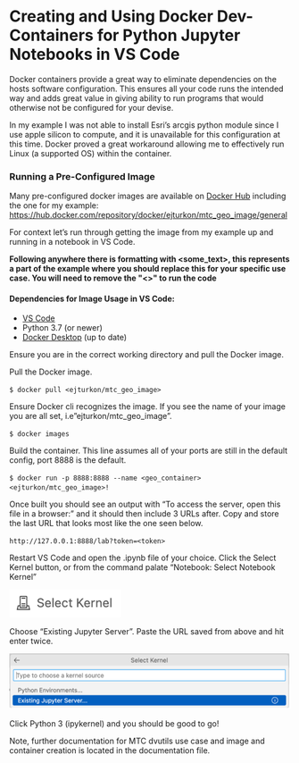 
Creating and Using Docker Dev-Containers for Python Jupyter Notebooks in VS Code
================================================================================

Docker containers provide a great way to eliminate dependencies on the hosts software configuration. This ensures all your code runs the intended way and adds great value in giving ability to run programs that would otherwise not be configured for your devise.

In my example I was not able to install Esri’s arcgis python module since I use apple silicon to compute, and it is unavailable for this configuration at this time. Docker proved a great workaround allowing me to effectively run Linux (a supported OS) within the container.

### Running a Pre-Configured Image

Many pre-configured docker images are available on [Docker Hub](https://hub.docker.com/) including the one for my example: https://hub.docker.com/repository/docker/ejturkon/mtc_geo_image/general

For context let’s run through getting the image from my example up and running in a notebook in VS Code.

**Following anywhere there is formatting with <some_text>, this represents a part of the example where you should replace this for your specific use case. You will need to remove the "<>" to run the code**

#### Dependencies for Image Usage in VS Code:
-	[VS Code](https://code.visualstudio.com/)
-	Python 3.7 (or newer)
-	[Docker Desktop](https://www.docker.com/products/docker-desktop/) (up to date)

Ensure you are in the correct working directory and pull the Docker image.

Pull the Docker image.

`$ docker pull <ejturkon/mtc_geo_image>`

Ensure Docker cli recognizes the image. If you see the name of your image you are all set, i.e”ejturkon/mtc_geo_image”.

`$ docker images`

Build the container. This line assumes all of your ports are still in the default config, port 8888 is the default.

`$ docker run -p 8888:8888 --name <geo_container> <ejturkon/mtc_geo_image>!`

Once built you should see an output with “To access the server, open this file in a browser:” and it should then include 3 URLs after. Copy and store the last URL that looks most like the one seen below.

`http://127.0.0.1:8888/lab?token=<token>`

Restart VS Code and open the .ipynb file of your choice. Click the Select Kernel button, or from the command palate “Notebook: Select Notebook Kernel”

![Select Kernel](/images/p0.png)

Choose “Existing Jupyter Server”. Paste the URL saved from above and hit enter twice.

![Existing Jupyter Server](/images/p1.png)

Click Python 3 (ipykernel) and you should be good to go!

Note, further documentation for MTC dvutils use case and image and container creation is located in the documentation file.
